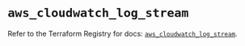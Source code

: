# `aws_cloudwatch_log_stream`

Refer to the Terraform Registry for docs: [`aws_cloudwatch_log_stream`](https://registry.terraform.io/providers/hashicorp/aws/6.14.0/docs/resources/cloudwatch_log_stream).
